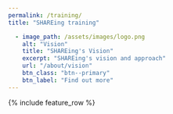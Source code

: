 ```yaml
---
permalink: /training/
title: "SHAREing training"

  - image_path: /assets/images/logo.png
    alt: "Vision"
    title: "SHAREing's Vision"
    excerpt: "SHAREing's vision and approach"
    url: "/about/vision"
    btn_class: "btn--primary"
    btn_label: "Find out more"
---
```


{% include feature_row %}
